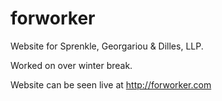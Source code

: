 # forworker
Website for Sprenkle, Georgariou &amp; Dilles, LLP.

Worked on over winter break.

Website can be seen live at http://forworker.com
